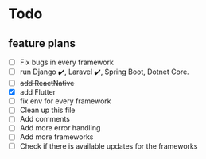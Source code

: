 # Todo

## feature plans

- [ ] Fix bugs in every framework
- [ ] run Django ✔️, Laravel ✔️, Spring Boot, Dotnet Core.
- [ ] <del>add ReactNative</del>
- [x] add Flutter
- [ ] fix env for every framework
- [ ] Clean up this file
- [ ] Add comments
- [ ] Add more error handling
- [ ] Add more frameworks
- [ ] Check if there is available updates for the frameworks
